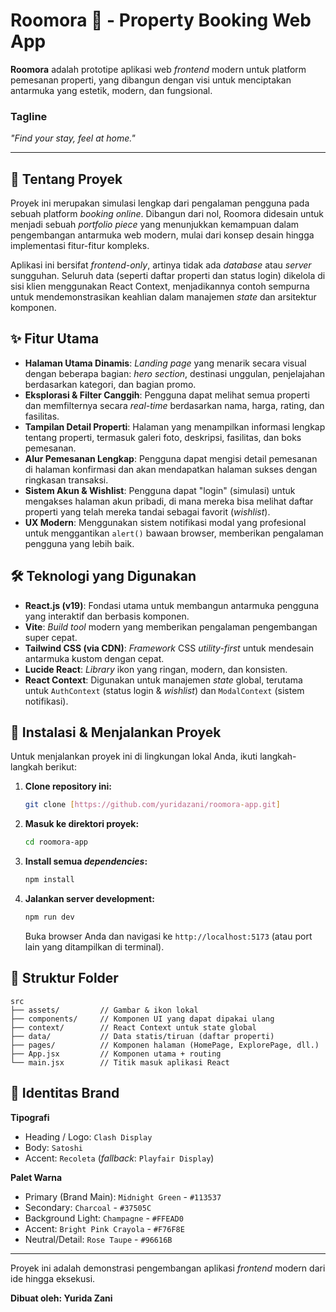 # Roomora 🌌 - Property Booking Web App

**Roomora** adalah prototipe aplikasi web *frontend* modern untuk platform pemesanan properti, yang dibangun dengan visi untuk menciptakan antarmuka yang estetik, modern, dan fungsional.

### Tagline
*"Find your stay, feel at home."*

---

## 📜 Tentang Proyek

Proyek ini merupakan simulasi lengkap dari pengalaman pengguna pada sebuah platform *booking online*. Dibangun dari nol, Roomora didesain untuk menjadi sebuah *portfolio piece* yang menunjukkan kemampuan dalam pengembangan antarmuka web modern, mulai dari konsep desain hingga implementasi fitur-fitur kompleks.

Aplikasi ini bersifat *frontend-only*, artinya tidak ada *database* atau *server* sungguhan. Seluruh data (seperti daftar properti dan status login) dikelola di sisi klien menggunakan React Context, menjadikannya contoh sempurna untuk mendemonstrasikan keahlian dalam manajemen *state* dan arsitektur komponen.

## ✨ Fitur Utama

-   **Halaman Utama Dinamis**: *Landing page* yang menarik secara visual dengan beberapa bagian: *hero section*, destinasi unggulan, penjelajahan berdasarkan kategori, dan bagian promo.
-   **Eksplorasi & Filter Canggih**: Pengguna dapat melihat semua properti dan memfilternya secara *real-time* berdasarkan nama, harga, rating, dan fasilitas.
-   **Tampilan Detail Properti**: Halaman yang menampilkan informasi lengkap tentang properti, termasuk galeri foto, deskripsi, fasilitas, dan boks pemesanan.
-   **Alur Pemesanan Lengkap**: Pengguna dapat mengisi detail pemesanan di halaman konfirmasi dan akan mendapatkan halaman sukses dengan ringkasan transaksi.
-   **Sistem Akun & Wishlist**: Pengguna dapat "login" (simulasi) untuk mengakses halaman akun pribadi, di mana mereka bisa melihat daftar properti yang telah mereka tandai sebagai favorit (*wishlist*).
-   **UX Modern**: Menggunakan sistem notifikasi modal yang profesional untuk menggantikan `alert()` bawaan browser, memberikan pengalaman pengguna yang lebih baik.

## 🛠️ Teknologi yang Digunakan

-   **React.js (v19)**: Fondasi utama untuk membangun antarmuka pengguna yang interaktif dan berbasis komponen.
-   **Vite**: *Build tool* modern yang memberikan pengalaman pengembangan super cepat.
-   **Tailwind CSS (via CDN)**: *Framework* CSS *utility-first* untuk mendesain antarmuka kustom dengan cepat.
-   **Lucide React**: *Library* ikon yang ringan, modern, dan konsisten.
-   **React Context**: Digunakan untuk manajemen *state* global, terutama untuk `AuthContext` (status login & *wishlist*) dan `ModalContext` (sistem notifikasi).

## 🚀 Instalasi & Menjalankan Proyek

Untuk menjalankan proyek ini di lingkungan lokal Anda, ikuti langkah-langkah berikut:

1.  **Clone repository ini:**
    ```bash
    git clone [https://github.com/yuridazani/roomora-app.git]
    ```
2.  **Masuk ke direktori proyek:**
    ```bash
    cd roomora-app
    ```
3.  **Install semua *dependencies*:**
    ```bash
    npm install
    ```
4.  **Jalankan server development:**
    ```bash
    npm run dev
    ```
    Buka browser Anda dan navigasi ke `http://localhost:5173` (atau port lain yang ditampilkan di terminal).

## 📁 Struktur Folder

```
src
├── assets/         // Gambar & ikon lokal
├── components/     // Komponen UI yang dapat dipakai ulang
├── context/        // React Context untuk state global
├── data/           // Data statis/tiruan (daftar properti)
├── pages/          // Komponen halaman (HomePage, ExplorePage, dll.)
├── App.jsx         // Komponen utama + routing
└── main.jsx        // Titik masuk aplikasi React
```

## 🎨 Identitas Brand

**Tipografi**
- Heading / Logo: `Clash Display`
- Body: `Satoshi`
- Accent: `Recoleta` (*fallback*: `Playfair Display`)

**Palet Warna**
- Primary (Brand Main): `Midnight Green` - `#113537`
- Secondary: `Charcoal` - `#37505C`
- Background Light: `Champagne` - `#FFEAD0`
- Accent: `Bright Pink Crayola` - `#F76F8E`
- Neutral/Detail: `Rose Taupe` - `#96616B`

---

Proyek ini adalah demonstrasi pengembangan aplikasi *frontend* modern dari ide hingga eksekusi.

**Dibuat oleh: Yurida Zani**
